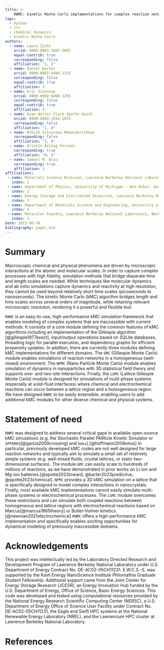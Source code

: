 ```yaml
---
title: >-
    RNMC: kinetic Monte Carlo implementations for complex reaction networks
tags:
  - Python
  - C++
  - chemical dynamics
  - kinetic Monte Carlo
authors:
  - name: Laura Zichi
    orcid: 0000-0003-3897-3097
    equal-contrib: true
    corresponding: false
    affiliation: "1, 2"
  - name: Daniel Barter
    orcid: 0000-0002-6408-1255
    corresponding: false
    equal-contrib: true
    affiliation: 3
  - name: Eric Sivonxay
    orcid: 0000-0002-6408-1255
    corresponding: false
    equal-contrib: true
    affiliation: 3
  - name: Evan Walter Clark Spotte-Smith
    orcid: 0000-0003-1554-197X
    corresponding: false  
    affiliation: "1, 4"
  - name: Rohith Srinivaas Mohanakrishnan
    corresponding: false  
    affiliation: "1, 4"
  - name: Kristin Aslaug Persson
    corresponding: true  
    affiliation: "4, 5"
  - name: Samuel M. Blau
    corresponding: true  
    affiliation: 3
affiliations:
 - name: Materials Science Division, Lawrence Berkeley National Laboratory, Berkeley, CA, USA 94720
   index: 1
 - name: Department of Physics, University of Michigan - Ann Arbor, Ann Arbor, MI, USA 48109
   index: 2
 - name: Energy Storage and Distributed Resources, Lawrence Berkeley National Laboratory, Berkeley, CA USA 94720
   index: 3
 - name: Department of Materials Science and Engineering, University of California - Berkeley, CA, USA 94720
   index: 4
 - name: Molecular Foundry, Lawrence Berkeley National Laboratory, Berkeley, CA, USA 94720
   index: 5
date: 2023-06-30
bibliography: paper.bib
---
```


# Summary

Macroscopic chemical and physical phenomena are driven by microscopic interactions at the atomic and molecular scales.
In order to capture complex processes with high fidelity, simulation methods that bridge disparate time and length scales are needed.
While techniques like molecular dynamics and ab initio simulations capture dynamics and reactivity at high resolution, they cannot be used beyond relatively short time scales (picoseconds to nanoseconds).
The kinetic Monte Carlo (kMC) algorithm bridges length and time scales across several orders of magnitude, while retaining relevant microscopic resoluton, rendering it a powerful and flexible tool.

`RNMC` is an easy-to-use, high-performance kMC simulation framework that enables modeling of complex systems that are inaccessible with current methods.
It consists of a core module defining the common features of kMC algorithms including an implementation of the Gillespie algorithm [@gillespie1977exact], input/output operations based on SQLite databases, threading logic for parallel execution, and dependency graphs for efficient propensity updates.
In addition, there are currently three modules defining kMC implementations for different domains.
The `GMC` (Gillespie Monte Carlo) module enables simulations of reaction networks in a homogeneous (well-mixed) environment.
The `NPMC` (Nano Particle Monte Carlo) module enables simulation of dynamics in nanoparticles with 3D statistical field theory and supports one- and two-site interactions.
Finally, the `LGMC` (Lattice Gillespie Monte Carlo) module is designed for simulations of multi-phase systems (especially at solid-fluid interfaces) where chemical and electrochemical reactions can occur between a lattice region and a homogeneous region.
We have designed `RNMC` to be easily extensible, enabling users to add additional kMC modules for other diverse chemical and physical systems.


# Statement of need

`RNMC` was designed to address several critical gaps in available open-source kMC simulations (e.g. the Stochastic Parallel PARticle Kinetic Simulator or `SPPARKS`[@garcia2009crossing] and `kmos`).[@hoffmann2014kmos]
In particular, previously developed kMC codes are not well designed for large reaction networks and typically aim to simulate a small set of relatively simple systems (e.g. well-mixed fluids, crystal lattices, or static two-dimensional surfaces).
The module `GMC` can easily scale to hundreds of millions of reactions, as we have demonstrated in prior works on Li-ion and Mg-ion batteries.[@spotte2022toward; @barter2023predictive; @spotte2023chemical].
`NPMC` provides a 3D kMC simulation on a lattice that is specifically designed to model complex interactions in nanocrystals.
Finally, most available kMC implementations cannot easily simulate multi-phase systems or electrochemical processes.
The `LGMC` module overcomes these restrictions and can simulate both coupled reactions between homogeneous and lattice regions with electrochemical reactions based on Marcus[@marcus1965theory] or Butler-Volmer kinetics.[@newman2021electrochemical]
`RNMC` offers a high-performance kMC implementation and specifically enables exciting opportunities for dynamical modeling of previously inaccessible domains.


# Acknowledgements

This project was intellectually led by the Laboratory Directed Research and Development Program of Lawrence Berkeley National Laboratory under U.S. Department of Energy Contract No. DE-AC02-05CH11231.
E.W.C.S.-S. was supported by the Kavli Energy NanoScience Institute Philomathia Graduate Student Fellowship.
Additional support came from the Joint Center for Energy Storage Research (JCESR), an Energy Innovation Hub funded by the U.S. Department of Energy, Office of Science, Basic Energy Sciences.
This code was developed and tested using computational resources provided by the National Energy Research Scientific Computing Center (NERSC), a U.S. Department of Energy Office of Science User Facility under Contract No. DE-AC02-05CH11231, the Eagle and Swift HPC systems at the National Renewable Energy Laboratory (NREL), and the Lawrencium HPC cluster at Lawrence Berkeley National Laboratory.

# References
